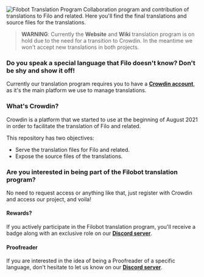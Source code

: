 ![Filobot Translation Program](https://user-images.githubusercontent.com/34041493/129205662-14f3b323-a706-4c8b-ba7a-b260f087674c.png)
Collaboration program and contribution of translations to Filo and related. Here you'll find the final translations and source files for the translations.

> **WARNING**: Currently the **Website** and **Wiki** translation program is on hold due to the need for a transition to Crowdin. In the meantime we won't accept new translations in both projects.

### Do you speak a special language that Filo doesn't know? Don't be shy and show it off!
Currently our translation program requires you to have a **[Crowdin account](https://accounts.crowdin.com/login)**, as it's the main platform we use to manage translations.

### What's Crowdin?
Crowdin is a platform that we started to use at the beginning of August 2021 in order to facilitate the translation of Filo and related.

This repository has two objectives:
- Serve the translation files for Filo and related.
- Expose the source files of the translations.

### Are you interested in being part of the Filobot translation program?
No need to request access or anything like that, just register with Crowdin and access our project, and voila!

#### Rewards?
If you actively participate in the Filobot translation program, you'll receive a badge along with an exclusive role on our **[Discord server](https://filobot.xyz/discord)**.

#### Proofreader
If you are interested in the idea of being a Proofreader of a specific language, don't hesitate to let us know on our **[Discord server](https://filobot.xyz/discord)**.
